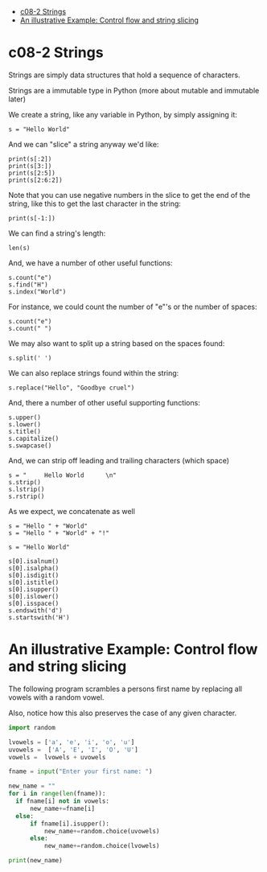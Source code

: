 
- [c08-2 Strings](#c08-2-strings)
- [An illustrative Example: Control flow and string slicing](#an-illustrative-example-control-flow-and-string-slicing)



# c08-2 Strings

Strings are simply data structures that hold a sequence of characters.

Strings are a immutable type in Python (more about mutable and immutable later)

We create a string, like any variable in Python, by simply assigning it:

```
s = "Hello World"
```

And we can "slice" a string anyway we'd like:

```
print(s[:2])
print(s[3:])
print(s[2:5])
print(s[2:6:2])
```

Note that you can use negative numbers in the slice to get the end of the string, like this to get the last character in the string:
```
print(s[-1:])
```

We can find a string's length:

```
len(s)
```

And, we have a number of other useful functions:

```
s.count("e")
s.find("H")
s.index("World")
```

For instance, we could count the number of "e"'s or the number of spaces:

```
s.count("e")
s.count(" ")
```

We may also want to split up a string based on the spaces found:
```
s.split(' ')
```

We can also replace strings found within the string:

```
s.replace("Hello", "Goodbye cruel")
```

And, there a number of other useful supporting functions:
```
s.upper()
s.lower()
s.title()
s.capitalize()
s.swapcase()
```

And, we can strip off leading and trailing characters (which space)

```
s = "     Hello World      \n"
s.strip()
s.lstrip()
s.rstrip()
```

As we expect, we concatenate as well
```
s = "Hello " + "World"
s = "Hello " + "World" + "!"
```

```
s = "Hello World"

s[0].isalnum()
s[0].isalpha()
s[0].isdigit()
s[0].istitle()
s[0].isupper()
s[0].islower()
s[0].isspace()
s.endswith('d')
s.startswith('H')
```

# An illustrative Example: Control flow and string slicing

The following program scrambles a persons first name by replacing all vowels with a random vowel.

Also, notice how this also preserves the case of any given character.


```python
import random

lvowels = ['a', 'e', 'i', 'o', 'u']
uvowels =  ['A', 'E', 'I', 'O', 'U']
vowels =  lvowels + uvowels

fname = input("Enter your first name: ")

new_name = ""
for i in range(len(fname)):
  if fname[i] not in vowels:
      new_name+=fname[i]
  else:
      if fname[i].isupper():
          new_name+=random.choice(uvowels)
      else:
          new_name+=random.choice(lvowels)

print(new_name)


```
